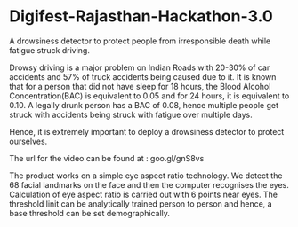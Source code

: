 # Digifest-Rajasthan-Hackathon-3.0
A drowsiness detector to protect people from irresponsible death while fatigue struck driving.

Drowsy driving is a major problem on Indian Roads with 20-30% of car accidents and 57% of truck accidents being caused due to it. It is known that for a person that did not have sleep for 18 hours, the Blood Alcohol Concentration(BAC) is equivalent to 0.05 and for 24 hours, it is equivalent to 0.10. A legally drunk person has a BAC of 0.08, hence multiple people get struck with accidents being struck with fatigue over multiple days.

Hence, it is extremely important to deploy a drowsiness detector to protect ourselves.

The url for the video can be found at : goo.gl/gnS8vs

The product works on a simple eye aspect ratio technology. We detect the 68 facial landmarks on the face and then the computer recognises the eyes. Calculation of eye aspect ratio is carried out with 6 points near eyes. The threshold linit can be analytically trained person to person and hence, a base threshold can be set demographically. 



